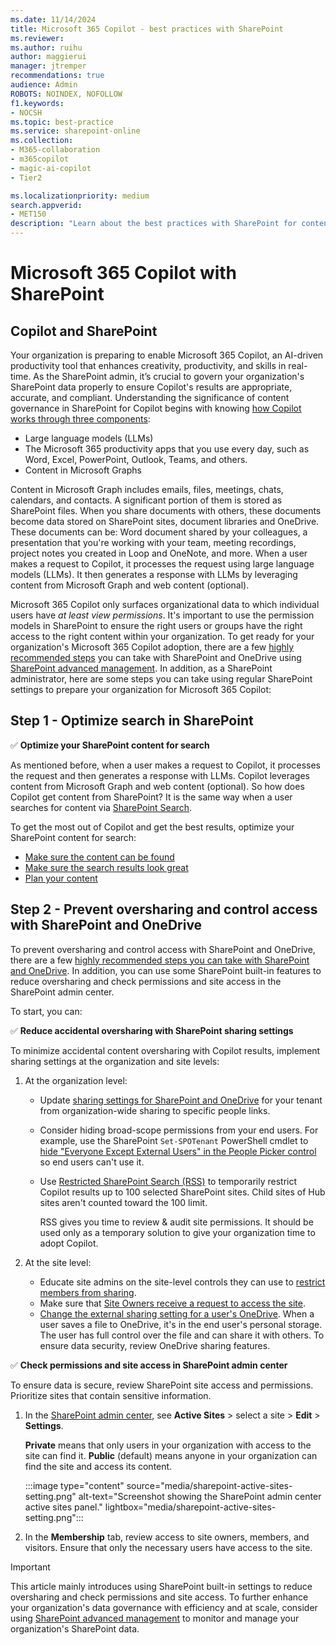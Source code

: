 ```yaml
---
ms.date: 11/14/2024
title: Microsoft 365 Copilot - best practices with SharePoint
ms.reviewer: 
ms.author: ruihu
author: maggierui
manager: jtremper
recommendations: true
audience: Admin
ROBOTS: NOINDEX, NOFOLLOW
f1.keywords:
- NOCSH
ms.topic: best-practice
ms.service: sharepoint-online
ms.collection: 
- M365-collaboration
- m365copilot
- magic-ai-copilot
- Tier2

ms.localizationpriority: medium
search.appverid:
- MET150
description: "Learn about the best practices with SharePoint for content sharing when enabling Microsoft 365 Copilot."
---
```

# Microsoft 365 Copilot with SharePoint

## Copilot and SharePoint

Your organization is preparing to enable Microsoft 365 Copilot, an AI-driven productivity tool that enhances creativity, productivity, and skills in real-time.  As the SharePoint admin, it’s crucial to govern your organization's SharePoint data properly to ensure Copilot's results are appropriate, accurate, and compliant. Understanding the significance of content governance in SharePoint for Copilot begins with knowing [how Copilot works through three components](/copilot/microsoft-365/microsoft-365-copilot-overview#copilot-integration-with-graph-and-microsoft-365-apps):

- Large language models (LLMs)
- The Microsoft 365 productivity apps that you use every day, such as Word, Excel, PowerPoint, Outlook, Teams, and others.
- Content in Microsoft Graphs

Content in Microsoft Graph includes emails, files, meetings, chats, calendars, and contacts. A significant portion of them is stored as SharePoint files. When you share documents with others, these documents become data stored on SharePoint sites, document libraries and OneDrive. These documents can be: Word document shared by your colleagues, a presentation that you're working with your team, meeting recordings, project notes you created in Loop and OneNote, and more. When a user makes a request to Copilot, it processes the request using large language models (LLMs). It then generates a response with LLMs by leveraging content from Microsoft Graph and web content (optional).

Microsoft 365 Copilot only surfaces organizational data to which individual users have *at least view permissions*. It's important to use the permission models in SharePoint to ensure the right users or groups have the right access to the right content within your organization. To get ready for your organization's Microsoft 365 Copilot adoption, there are a few [highly recommended steps](/sharepoint/get-ready-copilot-sharepoint-advanced-management) you can take with SharePoint and OneDrive using [SharePoint advanced management](/sharepoint/advanced-management). In addition, as a SharePoint administrator, here are some steps you can take using regular SharePoint settings to prepare your organization for Microsoft 365 Copilot:

## Step 1 - Optimize search in SharePoint

✅ **Optimize your SharePoint content for search**

As mentioned before, when a user makes a request to Copilot, it processes the request and then generates a response with LLMs. Copilot leverages content from Microsoft Graph and web content (optional). 
So how does Copilot get content from SharePoint? It is the same way when a user searches for content via [SharePoint Search](/sharepoint/overview-of-search).

To get the most out of Copilot and get the best results, optimize your SharePoint content for search:

- [Make sure the content can be found](/sharepoint/make-sure-content-can-be-found)
- [Make sure the search results look great](/sharepoint/make-search-results-look-great)
- [Plan your content](/microsoftsearch/plan-your-content)

## Step 2 - Prevent oversharing and control access with SharePoint and OneDrive

To prevent oversharing and control access with SharePoint and OneDrive, there are a few [highly recommended steps you can take with SharePoint and OneDrive](/sharepoint/get-ready-copilot-sharepoint-advanced-management). In addition, you can use some SharePoint built-in features to reduce oversharing and check permissions and site access in the SharePoint admin center. 

To start, you can:

✅ **Reduce accidental oversharing with SharePoint sharing settings**

To minimize accidental content oversharing with Copilot results, implement sharing settings at the organization and site levels:

1. At the organization level:

    - Update [sharing settings for SharePoint and OneDrive](/sharepoint/turn-external-sharing-on-or-off) for your tenant from organization-wide sharing to specific people links.
    - Consider hiding broad-scope permissions from your end users. For example, use the SharePoint `Set-SPOTenant` PowerShell cmdlet to [hide "Everyone Except External Users" in the People Picker control](/powershell/module/sharepoint-online/set-spotenant) so end users can't use it.
    - Use [Restricted SharePoint Search (RSS)](/sharepoint/restricted-sharepoint-search) to temporarily restrict Copilot results up to 100 selected SharePoint sites. Child sites of Hub sites aren't counted toward the 100 limit.

      RSS gives you time to review & audit site permissions. It should be used only as a temporary solution to give your organization time to adopt Copilot.

2. At the site level:

    - Educate site admins on the site-level controls they can use to [restrict members from sharing](/sharepoint/change-external-sharing-site).
    - Make sure that [Site Owners receive a request to access the site](https://support.microsoft.com/office/set-up-and-manage-access-requests-94b26e0b-2822-49d4-929a-8455698654b3).
    - [Change the external sharing setting for a user's OneDrive](/sharepoint/user-external-sharing-settings). When a user saves a file to OneDrive, it's in the end user's personal storage. The user has full control over the file and can share it with others. To ensure data security, review OneDrive sharing features.

✅ **Check permissions and site access in SharePoint admin center**

To ensure data is secure, review SharePoint site access and permissions. Prioritize sites that contain sensitive information.

1. In the [SharePoint admin center](https://go.microsoft.com/fwlink/?linkid=2185219), see **Active Sites** > select a site > **Edit** > **Settings**.

    **Private** means that only users in your organization with access to the site can find it. **Public** (default) means anyone in your organization can find the site and access its content.

    :::image type="content" source="media/sharepoint-active-sites-setting.png" alt-text="Screenshot showing the SharePoint admin center active sites panel." lightbox="media/sharepoint-active-sites-setting.png":::

1. In the **Membership** tab, review access to site owners, members, and visitors. Ensure that only the necessary users have access to the site.

> [!IMPORTANT]
> This article mainly introduces using SharePoint built-in settings to reduce oversharing and check permissions and site access. To further enhance your organization's data governance with efficiency and at scale, consider using [SharePoint advanced management](/sharepoint/advanced-management) to monitor and manage your organization's SharePoint data.
